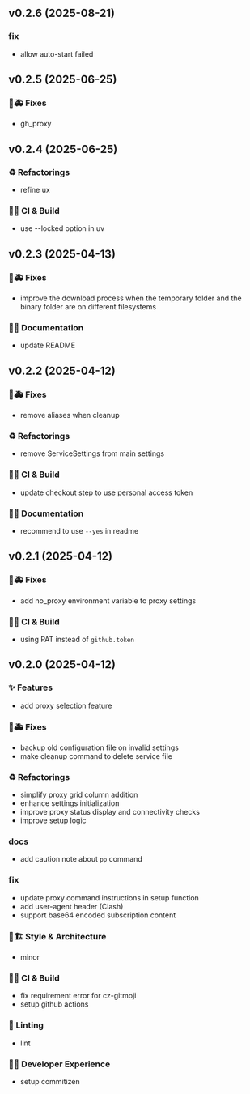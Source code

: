 ## v0.2.6 (2025-08-21)

### fix

- allow auto-start failed

## v0.2.5 (2025-06-25)

### 🐛🚑️ Fixes

- gh_proxy

## v0.2.4 (2025-06-25)

### ♻️ Refactorings

- refine ux

### 💚👷 CI & Build

- use --locked option in uv

## v0.2.3 (2025-04-13)

### 🐛🚑️ Fixes

- improve the download process when the temporary folder and the binary folder are on different filesystems

### 📝💡 Documentation

- update README

## v0.2.2 (2025-04-12)

### 🐛🚑️ Fixes

- remove aliases when cleanup

### ♻️ Refactorings

- remove ServiceSettings from main settings

### 💚👷 CI & Build

- update checkout step to use personal access token

### 📝💡 Documentation

- recommend to use `--yes` in readme

## v0.2.1 (2025-04-12)

### 🐛🚑️ Fixes

- add no_proxy environment variable to proxy settings

### 💚👷 CI & Build

- using PAT instead of `github.token`

## v0.2.0 (2025-04-12)

### ✨ Features

- add proxy selection feature

### 🐛🚑️ Fixes

- backup old configuration file on invalid settings
- make cleanup command to delete service file

### ♻️ Refactorings

- simplify proxy grid column addition
- enhance settings initialization
- improve proxy status display and connectivity checks
- improve setup logic

### docs

- add caution note about `pp` command

### fix

- update proxy command instructions in setup function
- add user-agent header (Clash)
- support base64 encoded subscription content

### 🎨🏗️ Style & Architecture

- minor

### 💚👷 CI & Build

- fix requirement error for cz-gitmoji
- setup github actions

### 🚨 Linting

- lint

### 🧑‍💻 Developer Experience

- setup commitizen
